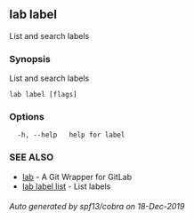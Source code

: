 ## lab label

List and search labels

### Synopsis

List and search labels

```
lab label [flags]
```

### Options

```
  -h, --help   help for label
```

### SEE ALSO

* [lab](index.md)	 - A Git Wrapper for GitLab
* [lab label list](lab_label_list.md)	 - List labels

###### Auto generated by spf13/cobra on 18-Dec-2019
